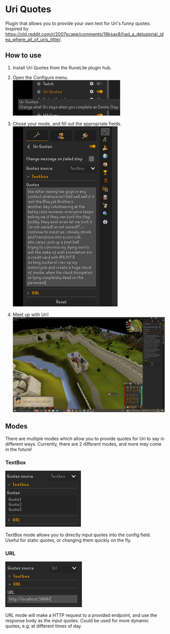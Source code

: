 # Uri Quotes
Plugin that allows you to provide your own text for Uri's funny quotes. Inspired
by https://old.reddit.com/r/2007scape/comments/18ksax8/had_a_delusional_idea_where_all_of_uris_little/.

## How to use

1. Install Uri Quotes from the RuneLite plugin hub.

2. Open the Configure menu. ![Image](images/howtouse-2.png)

3. Chose your mode, and fill out the appropriate fields. ![Image](images/howtouse-3.png)

4. Meet up with Uri! ![Image](images/howtouse-4.png)

## Modes

There are multiple modes which allow you to provide quotes for Uri to say in
different ways. Currently, there are 2 different modes, and more may come in the
future!

### TextBox

![Image](images/mode-textbox.png)

TextBox mode allows you to directly input quotes into the config field. Useful
for static quotes, or changing them quickly on the fly.

### URL

![Image](images/mode-url.png)

URL mode will make a HTTP request to a provided endpoint, and use the response
body as the input quotes. Could be used for more dynamic quotes, e.g. at
different times of day.
